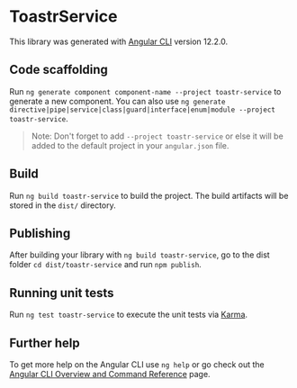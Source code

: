 # ToastrService

This library was generated with [Angular CLI](https://github.com/angular/angular-cli) version 12.2.0.

## Code scaffolding

Run `ng generate component component-name --project toastr-service` to generate a new component. You can also use `ng generate directive|pipe|service|class|guard|interface|enum|module --project toastr-service`.
> Note: Don't forget to add `--project toastr-service` or else it will be added to the default project in your `angular.json` file. 

## Build

Run `ng build toastr-service` to build the project. The build artifacts will be stored in the `dist/` directory.

## Publishing

After building your library with `ng build toastr-service`, go to the dist folder `cd dist/toastr-service` and run `npm publish`.

## Running unit tests

Run `ng test toastr-service` to execute the unit tests via [Karma](https://karma-runner.github.io).

## Further help

To get more help on the Angular CLI use `ng help` or go check out the [Angular CLI Overview and Command Reference](https://angular.io/cli) page.
